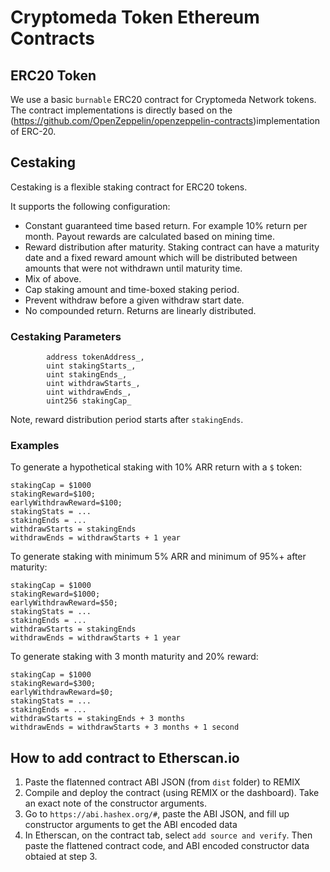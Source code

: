 # Cryptomeda Token Ethereum Contracts


## ERC20 Token

We use a basic `burnable` ERC20 contract for Cryptomeda Network tokens. The contract implementations is directly based on the (https://github.com/OpenZeppelin/openzeppelin-contracts)implementation of ERC-20.

## Cestaking

Cestaking is a flexible staking contract for ERC20 tokens.

It supports the following configuration:

- Constant guaranteed time based return. For example 10% return per month.
Payout rewards are calculated based on mining time.
- Reward distribution after maturity. Staking contract can have a maturity
date and a fixed reward amount which will be distributed between amounts
that were not withdrawn until maturity time.
- Mix of above.
- Cap staking amount and time-boxed staking period.
- Prevent withdraw before a given withdraw start date.
- No compounded return. Returns are linearly distributed.

### Cestaking Parameters

```
        address tokenAddress_,
        uint stakingStarts_,
        uint stakingEnds_,
        uint withdrawStarts_,
        uint withdrawEnds_,
        uint256 stakingCap_
```

Note, reward distribution period starts after `stakingEnds`.

### Examples

To generate a hypothetical staking with 10% ARR return with a `$` token:

```
stakingCap = $1000
stakingReward=$100;
earlyWithdrawReward=$100;
stakingStats = ...
stakingEnds = ...
withdrawStarts = stakingEnds
withdrawEnds = withdrawStarts + 1 year
```

To generate staking with minimum 5% ARR and minimum of
95%+ after maturity:

```
stakingCap = $1000
stakingReward=$1000;
earlyWithdrawReward=$50;
stakingStats = ...
stakingEnds = ...
withdrawStarts = stakingEnds
withdrawEnds = withdrawStarts + 1 year
```

To generate staking with 3 month maturity and 20% reward:

```
stakingCap = $1000
stakingReward=$300;
earlyWithdrawReward=$0;
stakingStats = ...
stakingEnds = ...
withdrawStarts = stakingEnds + 3 months
withdrawEnds = withdrawStarts + 3 months + 1 second
```


## How to add contract to Etherscan.io

1. Paste the flatenned contract ABI JSON (from `dist` folder) to REMIX
2. Compile and deploy the contract (using REMIX or the dashboard). Take an exact note of the constructor arguments.
3. Go to `https://abi.hashex.org/#`, paste the ABI JSON, and fill up constructor arguments to get the ABI encoded data
4. In Etherscan, on the contract tab, select `add source and verify`. Then paste the flattened contract code, and ABI encoded constructor data obtaied at step 3.

